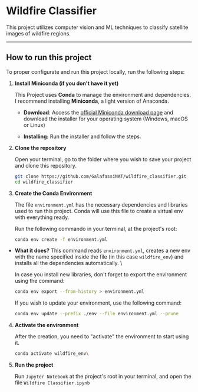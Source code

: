 # Wildfire Classifier

This project utilizes computer vision and ML techniques to classify satellite images of wildfire regions.

---

## How to run this project

To proper configurate and run this project locally, run the following steps:



1. **Install Miniconda (if you don't have it yet)**
   
   This Project uses **Conda** to manage the environment and dependencies. I recommend installing **Miniconda**, a light version of Anaconda.
   
   - **Download**: Access the [official Miniconda download page](https://www.anaconda.com/docs/getting-started/miniconda/main) and download the installer for your operating system (Windows, macOS or Linux)
   
   - **Installing:** Run the installer and follow the steps.

2. **Clone the repository**
   
   Open your terminal, go to the folder where you wish to save your project and clone this repository.
   
   ```bash
   git clone https://github.com/GalafassiNAT/wildfire_classifier.git
   cd wildfire_classifier
   ```

3. **Create the Conda Environment**
   
   The file `environment.yml` has the necessary dependencies and libraries used to run this project. Conda will use this file to create a virtual env with everything ready.
   
   Run the following commando in your terminal, at the project's root:
   
   ```bash
   conda env create -f environment.yml
   ```
- **What it does?** This command reads `environment.yml`, creates a new env with the name specified inside the file (in this case `wildfire_env`) and installs all the dependencies automatically. \
  
  
  
  In case you install new libraries, don't forget to export the environment using the command:
  
  ```bash
  conda env export --from-history > environment.yml
  ```
  
  If you wish to update your environment, use the following command:
  
  ```bash
  conda env update --prefix ./env --file environment.yml --prune
  ```
4. **Activate the environment**
   
   After the creation, you need to "activate" the environment to start using it.
   
   ```bash
   conda activate wildfire_env\
   ```

5. **Run the project**
   
   Run `Jupyter Notebook` at the project's root in your terminal, and open the file `Wildfire Classifier.ipynb`
